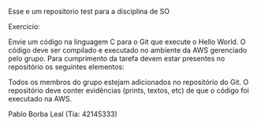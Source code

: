 Esse e um repositorio test para a disciplina de SO

Exercicio: 

Envie um código na linguagem C para o Git que execute o Hello World. O código deve ser compilado e executado no ambiente da AWS gerenciado pelo grupo. Para cumprimento da tarefa devem estar presentes no repositório os seguintes elementos:

Todos os membros do grupo estejam adicionados no repositório do Git.
O repositório deve conter evidências (prints, textos, etc) de que o código foi executado na AWS.


Pablo Borba Leal (Tia: 42145333)
